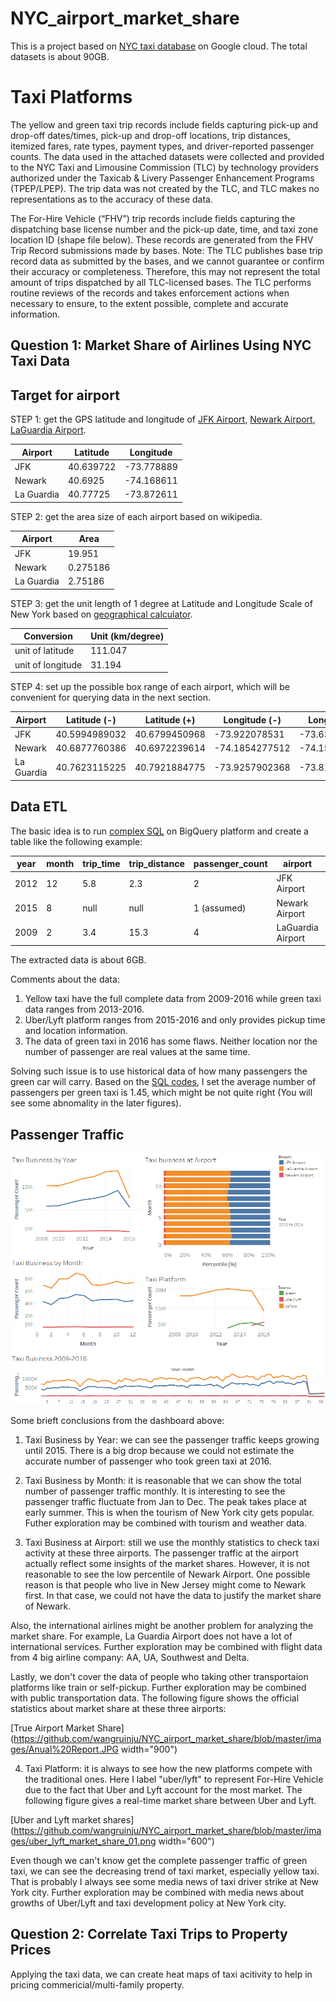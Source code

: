 # NYC_airport_market_share

This is a project based on [NYC taxi database](https://cloud.google.com/bigquery/public-data/nyc-tlc-trips) on Google cloud. The total datasets is about 90GB.

# Taxi Platforms

The yellow and green taxi trip records include fields capturing pick-up and drop-off dates/times, pick-up and drop-off locations, trip distances, itemized fares, rate types, payment types, and driver-reported passenger counts. The data used in the attached datasets were collected and provided to the NYC Taxi and Limousine Commission (TLC) by technology providers authorized under the Taxicab & Livery Passenger Enhancement Programs (TPEP/LPEP). The  trip data was not created by the TLC, and TLC makes no representations as to the accuracy of these data.

The For-Hire Vehicle (“FHV”) trip records include fields capturing the dispatching base license number and the pick-up date, time, and taxi zone location ID (shape file below). These records are generated from the FHV Trip Record submissions made by bases. Note: The TLC publishes base trip record data as submitted by the bases, and we cannot guarantee or confirm their accuracy or completeness. Therefore, this may not represent the total amount of trips dispatched by all TLC-licensed bases. The TLC performs routine reviews of the records and takes enforcement actions when necessary to ensure, to the extent possible, complete and accurate information.

## Question 1: Market Share of Airlines Using NYC Taxi Data

## Target for airport

STEP 1: get the GPS latitude and longitude of [JFK Airport](https://tools.wmflabs.org/geohack/geohack.php?pagename=John_F._Kennedy_International_Airport&params=40_38_23_N_073_46_44_W_region:US-NY_type:airport), [Newark Airport](https://tools.wmflabs.org/geohack/geohack.php?pagename=Newark_Liberty_International_Airport&params=40_41_33_N_074_10_07_W_region:US-NJ_type:airport), [LaGuardia Airport](https://tools.wmflabs.org/geohack/geohack.php?pagename=LaGuardia_Airport&params=40_46_38.1_N_73_52_21.4_W_region:US-NY_type:airport).

| Airport    | Latitude  | Longitude  |
|------------|-----------|------------|
| JFK        | 40.639722 | -73.778889 |
| Newark     | 40.6925   | -74.168611 |
| La Guardia | 40.77725  | -73.872611 |

STEP 2: get the area size of each airport based on wikipedia.

| Airport    | Area     |
|------------|----------|
| JFK        | 19.951   |
| Newark     | 0.275186 |
| La Guardia | 2.75186  |

STEP 3: get the unit length of 1 degree at Latitude and Longitude Scale of New York based on [geographical calculator](https://msi.nga.mil/MSISiteContent/StaticFiles/Calculators/degree.html).

| Conversion        | Unit (km/degree) |
|-------------------|------------------|
| unit of latitude  | 111.047          |
| unit of longitude | 31.194           |

STEP 4: set up the possible box range of each airport, which will be convenient for querying data in the next section.

| Airport    | Latitude (-)  | Latitude (+)  | Longitude (-)  | Longitude (+)  |
|------------|---------------|---------------|----------------|----------------|
| JFK        | 40.5994989032 | 40.6799450968 | -73.922078531  | -73.635699469  |
| Newark     | 40.6877760386 | 40.6972239614 | -74.1854277512 | -74.1517942488 |
| La Guardia | 40.7623115225 | 40.7921884775 | -73.9257902368 | -73.8194317632 |

## Data ETL

The basic idea is to run [complex SQL](https://github.com/wangruinju/NYC_airport_market_share/blob/master/SQL/model_11_9.sql) on BigQuery platform and create a table like the following example:

| year | month | trip_time | trip_distance | passenger_count | airport           | source    |
|------|-------|-----------|---------------|-----------------|-------------------|-----------|
| 2012 | 12    | 5.8       | 2.3           | 2               | JFK Airport       | yellow    |
| 2015 | 8     | null      | null          | 1 (assumed)     | Newark Airport    | uber/lyft |
| 2009 | 2     | 3.4       | 15.3          | 4               | LaGuardia Airport | green     |

The extracted data is about 6GB.

Comments about the data:

1. Yellow taxi have the full complete data from 2009-2016 while green taxi data ranges from 2013-2016. 
2. Uber/Lyft platform ranges from 2015-2016 and only provides pickup time and location information.
3. The data of green taxi in 2016 has some flaws. Neither location nor the number of passenger are real values at the same time.

Solving such issue is to use historical data of how many passengers the green car will carry. Based on the [SQL codes](https://github.com/wangruinju/NYC_airport_market_share/blob/master/SQL/green_car_pa_per_passager.sql), I set the average number of passengers per green taxi is 1.45, which might be not quite right (You will see some abnomality in the later figures).

## Passenger Traffic
<img src = https://github.com/wangruinju/NYC_airport_market_share/blob/master/images/Dashboard%201.png width="900">

Some brieft conclusions from the dashboard above:

1. Taxi Business by Year: we can see the passenger traffic keeps growing until 2015. There is a big drop because we could not estimate the accurate number of passenger who took green taxi at 2016.

2. Taxi Business by Month: it is reasonable that we can show the total number of passenger traffic monthly. It is interesting to see the passenger traffic fluctuate from Jan to Dec. The peak takes place at early summer. This is when the tourism of New York city gets popular. Futher exploration may be combined with tourism and weather data.

3. Taxi Business at Airport: still we use the monthly statistics to check taxi activity at these three airports. The passenger traffic at the airport actually reflect some insights of the market shares. However, it is not reasonable to see the low percentile of Newark Airport. One possible reason is that people who live in New Jersey might come to Newark first. In that case, we could not have the data to justify the market share of Newark.

Also, the international airlines might be another problem for analyzing the market share. For example, La Guardia Airport does not have a lot of international services. Further exploration may be combined with flight data from 4 big airline company: AA, UA, Southwest and Delta.

Lastly, we don't cover the data of people who taking other transportaion platforms like train or self-pickup. Further exploration may be combined with public transportation data. The following figure shows the official statistics about market share at these three airports:

[True Airport Market Share](https://github.com/wangruinju/NYC_airport_market_share/blob/master/images/Anual%20Report.JPG width="900")

4. Taxi Platform: it is always to see how the new platforms compete with the traditional ones. Here I label "uber/lyft" to represent For-Hire Vehicle due to the fact that Uber and Lyft account for the most market. The following figure gives a real-time market share between Uber and Lyft.

[Uber and Lyft market shares](https://github.com/wangruinju/NYC_airport_market_share/blob/master/images/uber_lyft_market_share_01.png width="600")

Even though we can't know get the complete passenger traffic of green taxi, we can see the decreasing trend of taxi market, especially yellow taxi. That is probably I always see some media news of taxi driver strike at New York city. Further exploration may be combined with media news about growths of Uber/Lyft and taxi development policy at New York city.

## Question 2: Correlate Taxi Trips to Property Prices
Applying the taxi data, we can create heat maps of taxi acitivity to help in pricing commericial/multi-family property. 


